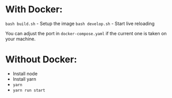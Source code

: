 # With Docker:

`bash build.sh` - Setup the image
`bash develop.sh` - Start live reloading

You can adjust the port in `docker-compose.yaml` if the current one is taken on your machine.

# Without Docker:

- Install node
- Install yarn
- `yarn`
- `yarn run start`